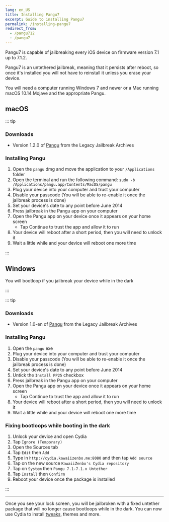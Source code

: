 ```yaml
---
lang: en_US
title: Installing Pangu7
excerpt: Guide to installing Pangu7
permalink: /installing-pangu7
redirect_from:
  - /pangu712
  - /pangu7
---
```


Pangu7 is capable of jailbreaking every iOS device on firmware version 7.1 up to 7.1.2.

Pangu7 is an untethered jailbreak, meaning that it persists after reboot, so once it's installed you will not have to reinstall it unless you erase your device.

You will need a computer running Windows 7 and newer or a Mac running macOS 10.14 Mojave and the appropriate Pangu.

## macOS

::: tip

### Downloads

- Version 1.2.0 of [Pangu](https://mega.nz/folder/k4FAXCIB#Fk7pxs6ikYzL3YBvAGX5ig/file/Fo8ihCJa) from the Legacy Jailbreak Archives

### Installing Pangu

1. Open the `pangu` dmg and move the application to your `/Applications` folder
1. Open the terminal and run the following command: `sudo -b /Applications/pangu.app/Contents/MacOS/pangu`
1. Plug your device into your computer and trust your computer 
1. Disable your passcode (You will be able to re-enable it once the jailbreak process is done)
1. Set your device's date to any point before June 2014
1. Press jailbreak in the Pangu app on your computer
1. Open the Pangu app on your device once it appears on your home screen
   - Tap Continue to trust the app and allow it to run
1. Your device will reboot after a short period, then you will need to unlock it
1. Wait a little while and your device will reboot one more time


:::

## Windows


You will bootloop if you jailbreak your device while in the dark

:::

::: tip

### Downloads
- Version 1.0-en of [Pangu](https://mega.nz/folder/k4FAXCIB#Fk7pxs6ikYzL3YBvAGX5ig/file/41UlRSyS) from the Legacy Jailbreak Archives

### Installing Pangu

1. Open the `pangu` exe
1. Plug your device into your computer and trust your computer 
1. Disable your passcode (You will be able to re-enable it once the jailbreak process is done)
1. Set your device's date to any point before June 2014
1. Untick the `Install PP25` checkbox
1. Press jailbreak in the Pangu app on your computer
1. Open the Pangu app on your device once it appears on your home screen
   - Tap Continue to trust the app and allow it to run
1. Your device will reboot after a short period, then you will need to unlock it
1. Wait a little while and your device will reboot one more time

### Fixing bootloops while booting in the dark

1. Unlock your device and open Cydia
1. Tap `Ignore (Temporary)`
1. Open the Sources tab
1. Tap `Edit` then `Add`
1. Type in `http://cydia.kawaiizenbo.me:8080` and then tap `Add source` 
1. Tap on the new source `KawaiiZenbo's Cydia repository`
1. Tap on `System` then `Pangu 7.1-7.1.x Untether` 
1. Tap `Install` then `Confirm`
1. Reboot your device once the package is installed

:::

----

Once you see your lock screen, you will be jailbroken with a fixed untether package that will no longer cause bootloops while in the dark. You can now use Cydia to install [tweaks](/faq/#what-are-tweaks), themes and more.

